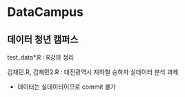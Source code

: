 # DataCampus


## 데이터 청년 캠퍼스 

test_data*.R : R강의 정리

김재민.R, 김재민2.R : 대전광역시 지하철 승하차 실데이터 분석 과제



* 데이터는 실데이터이므로 commit 불가
